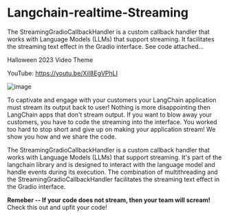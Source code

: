 # Langchain-realtime-Streaming
The StreamingGradioCallbackHandler is a custom callback handler that works with Language Models (LLMs) that support streaming. It facilitates the streaming text effect in the Gradio interface.  See code attached...

Halloween 2023 Video Theme

YouTube:  https://youtu.be/XiI8EgVPhLI

![image](https://github.com/jjmlovesgit/Langchain-realtime-Streaming/assets/47751509/96a79da2-5f49-4e21-b0ff-f04cbabb8281)


To captivate and engage with your customers your LangChain application must stream its output back to user!  Nothing is more disappointing then LangChain apps that don't stream output.   If you want to blow away your customers, you have to code the streaming into the interface.  You worked too hard to stop short and give up on making your application stream!  We show you how and we share the code.

The StreamingGradioCallbackHandler is a custom callback handler that works with Language Models (LLMs) that support streaming. It's part of the langchain library and is designed to interact with the language model and handle events during its execution.  The combination of multithreading and the StreamingGradioCallbackHandler facilitates the streaming text effect in the Gradio interface. 

**Remeber -- If your code does not stream, then your team will scream!** Check this out and upfit your code!
